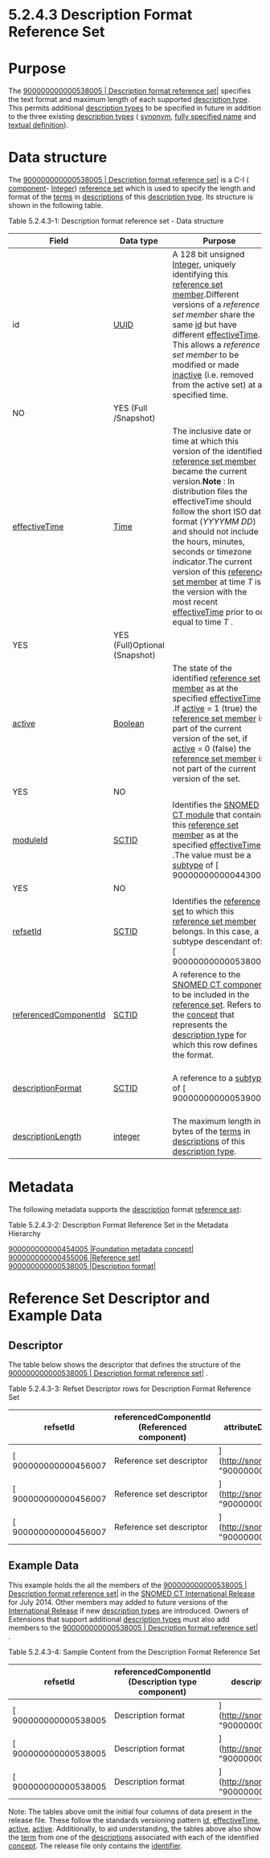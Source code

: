 # 5.2.4.3 Description Format Reference Set

# Purpose

The [ 900000000000538005 | Description format reference set|](http://snomed.info/id/900000000000538005 "900000000000538005 | Description format reference set |") specifies the text format and maximum length of each supported [description type](https://confluence.ihtsdotools.org/display/DOCGLOSS/description+type "Glossary link: description type"). This permits additional [description types](https://confluence.ihtsdotools.org/display/DOCGLOSS/description+type "Glossary link: description types") to be specified in future in addition to the three existing [description types](https://confluence.ihtsdotools.org/display/DOCGLOSS/description+type "Glossary link: description types") ( [synonym](https://confluence.ihtsdotools.org/display/DOCGLOSS/synonym "Glossary link: synonym"), [fully specified name](https://confluence.ihtsdotools.org/display/DOCGLOSS/fully+specified+name "Glossary link: fully specified name") and [textual definition](https://confluence.ihtsdotools.org/display/DOCGLOSS/textual+definition "Glossary link: textual definition")).

# Data structure

The [ 900000000000538005 | Description format reference set|](http://snomed.info/id/900000000000538005 "900000000000538005 | Description format reference set |") is a C-I ( [component](https://confluence.ihtsdotools.org/display/DOCGLOSS/component "Glossary link: component")\- [Integer](https://confluence.ihtsdotools.org/display/DOCRELFMT/Integer+\(data+type\) "Reference term: Integer \(\(data type\)\)")) [reference set](https://confluence.ihtsdotools.org/display/DOCGLOSS/reference+set "Glossary link: reference set") which is used to specify the length and format of the [terms](https://confluence.ihtsdotools.org/display/DOCGLOSS/term "Glossary link: terms") in [descriptions](https://confluence.ihtsdotools.org/display/DOCGLOSS/description "Glossary link: descriptions") of this [description type](https://confluence.ihtsdotools.org/display/DOCGLOSS/description+type "Glossary link: description type"). Its structure is shown in the following table. 

Table 5.2.4.3-1: Description format reference set - Data structure

**Field**| **Data type**| **Purpose**| **[Mutable](https://confluence.ihtsdotools.org/display/DOCGLOSS/Mutable "Glossary link: Mutable")**| **Part of Primary Key**  
---|---|---|---|---  
id| [UUID](https://confluence.ihtsdotools.org/display/DOCRELFMT/UUID+\(data+type\) "Reference term: UUID \(\(data type\)\)")| A 128 bit unsigned [Integer](https://confluence.ihtsdotools.org/display/DOCRELFMT/Integer+\(data+type\) "Reference term: Integer \(\(data type\)\)"), uniquely identifying this [reference set member](https://confluence.ihtsdotools.org/display/DOCGLOSS/reference+set+member "Glossary link: reference set member").Different versions of a _reference set member_ share the same [id](https://confluence.ihtsdotools.org/display/DOCRELFMT/id+\(field\) "Reference term: id \(\(field\)\)") but have different [effectiveTime](https://confluence.ihtsdotools.org/display/DOCRELFMT/effectiveTime+\(field\) "Reference term: effectiveTime \(\(field\)\)"). This allows a _reference set member_ to be modified or made [inactive](https://confluence.ihtsdotools.org/display/DOCRELFMT/inactive+\(field\) "Reference term: inactive \(field\)") (i.e. removed from the active set) at a specified time.   
| NO| YES (Full /Snapshot)  
[effectiveTime](https://confluence.ihtsdotools.org/display/DOCRELFMT/effectiveTime+\(field\) "Reference term: effectiveTime \(\(field\)\)")| [Time](https://confluence.ihtsdotools.org/display/DOCRELFMT/Time+\(data+type\) "Reference term: Time \(\(data type\)\)")| The inclusive date or time at which this version of the identified [reference set member](https://confluence.ihtsdotools.org/display/DOCGLOSS/reference+set+member "Glossary link: reference set member") became the current version.**Note** : In distribution files the effectiveTime should follow the short ISO date format (_YYYYMM _DD__) and should not include the hours, minutes, seconds or timezone indicator.The current version of this [reference set member](https://confluence.ihtsdotools.org/display/DOCGLOSS/reference+set+member "Glossary link: reference set member") at time _T_ is the version with the most recent [effectiveTime](https://confluence.ihtsdotools.org/display/DOCRELFMT/effectiveTime+\(field\) "Reference term: effectiveTime \(\(field\)\)") prior to or equal to time _T_ .   
| YES| YES (Full)Optional (Snapshot)   
[active](https://confluence.ihtsdotools.org/display/DOCRELFMT/active+\(field\) "Reference term: active \(\(field\)\)")| [Boolean](https://confluence.ihtsdotools.org/display/DOCRELFMT/Boolean+\(data+type\) "Reference term: Boolean \(\(data type\)\)")| The state of the identified [reference set member](https://confluence.ihtsdotools.org/display/DOCGLOSS/reference+set+member "Glossary link: reference set member") as at the specified [effectiveTime](https://confluence.ihtsdotools.org/display/DOCRELFMT/effectiveTime+\(field\) "Reference term: effectiveTime \(\(field\)\)") .If [active](https://confluence.ihtsdotools.org/display/DOCRELFMT/active+\(field\) "Reference term: active \(\(field\)\)") = 1 (true) the [reference set member](https://confluence.ihtsdotools.org/display/DOCGLOSS/reference+set+member "Glossary link: reference set member") is part of the current version of the set, if [active](https://confluence.ihtsdotools.org/display/DOCRELFMT/active+\(field\) "Reference term: active \(\(field\)\)") = 0 (false) the [reference set member](https://confluence.ihtsdotools.org/display/DOCGLOSS/reference+set+member "Glossary link: reference set member") is not part of the current version of the set.   
| YES| NO  
[moduleId](https://confluence.ihtsdotools.org/display/DOCRELFMT/moduleId+\(field\) "Reference term: moduleId \(\(field\)\)")| [SCTID](https://confluence.ihtsdotools.org/display/DOCRELFMT/SCTID+\(data+type\) "Reference term: SCTID \(\(data type\)\)")| Identifies the [SNOMED CT module](https://confluence.ihtsdotools.org/display/DOCGLOSS/SNOMED+CT+module "Glossary link: SNOMED CT module") that contains this [reference set member](https://confluence.ihtsdotools.org/display/DOCGLOSS/reference+set+member "Glossary link: reference set member") as at the specified [effectiveTime](https://confluence.ihtsdotools.org/display/DOCRELFMT/effectiveTime+\(field\) "Reference term: effectiveTime \(\(field\)\)") .The value must be a [subtype](https://confluence.ihtsdotools.org/display/DOCGLOSS/subtype "Glossary link: subtype") of [ 900000000000443000 | Module (core metadata concept)|](http://snomed.info/id/900000000000443000 "900000000000443000 | Module \(core metadata concept\) |") within the metadata [hierarchy](https://confluence.ihtsdotools.org/display/DOCGLOSS/hierarchy "Glossary link: hierarchy").   
| YES| NO  
[refsetId](https://confluence.ihtsdotools.org/display/DOCRELFMT/refsetId+\(field\) "Reference term: refsetId \(\(field\)\)")| [SCTID](https://confluence.ihtsdotools.org/display/DOCRELFMT/SCTID+\(data+type\) "Reference term: SCTID \(\(data type\)\)")| Identifies the [reference set](https://confluence.ihtsdotools.org/display/DOCGLOSS/reference+set "Glossary link: reference set") to which this [reference set member](https://confluence.ihtsdotools.org/display/DOCGLOSS/reference+set+member "Glossary link: reference set member") belongs. In this case, a subtype descendant of: [ 900000000000538005 | Description format reference set (foundation metadata concept)|](http://snomed.info/id/900000000000538005 "900000000000538005 | Description format reference set \(foundation metadata concept\) |") | NO| NO  
[referencedComponentId](https://confluence.ihtsdotools.org/display/DOCRELFMT/referencedComponentId+\(field\) "Reference term: referencedComponentId \(\(field\)\)")| [SCTID](https://confluence.ihtsdotools.org/display/DOCRELFMT/SCTID+\(data+type\) "Reference term: SCTID \(\(data type\)\)")| A reference to the [SNOMED CT component](https://confluence.ihtsdotools.org/display/DOCGLOSS/SNOMED+CT+component "Glossary link: SNOMED CT component") to be included in the [reference set](https://confluence.ihtsdotools.org/display/DOCGLOSS/reference+set "Glossary link: reference set"). Refers to the [concept](https://confluence.ihtsdotools.org/display/DOCGLOSS/concept "Glossary link: concept") that represents the [description type](https://confluence.ihtsdotools.org/display/DOCGLOSS/description+type "Glossary link: description type") for which this row defines the format.| NO| NO  
[descriptionFormat](https://confluence.ihtsdotools.org/display/DOCRELFMT/descriptionFormat+\(field\) "Reference term: descriptionFormat \(\(field\)\)")| [SCTID](https://confluence.ihtsdotools.org/display/DOCRELFMT/SCTID+\(data+type\) "Reference term: SCTID \(\(data type\)\)")| A reference to a [subtype](https://confluence.ihtsdotools.org/display/DOCGLOSS/subtype "Glossary link: subtype") of [ 900000000000539002 | Description format (foundation metadata concept)|](http://snomed.info/id/900000000000539002 "900000000000539002 | Description format \(foundation metadata concept\) |") attribute which specifies the format of [terms](https://confluence.ihtsdotools.org/display/DOCGLOSS/term "Glossary link: terms") in [descriptions](https://confluence.ihtsdotools.org/display/DOCGLOSS/description "Glossary link: descriptions") of this [description type](https://confluence.ihtsdotools.org/display/DOCGLOSS/description+type "Glossary link: description type").| NO| NO  
[descriptionLength](https://confluence.ihtsdotools.org/display/DOCRELFMT/descriptionLength+\(field\) "Reference term: descriptionLength \(\(field\)\)")| [integer](https://confluence.ihtsdotools.org/display/DOCRELFMT/integer+\(field\) "Reference term: integer \(field\)")| The maximum length in bytes of the [terms](https://confluence.ihtsdotools.org/display/DOCGLOSS/term "Glossary link: terms") in [descriptions](https://confluence.ihtsdotools.org/display/DOCGLOSS/description "Glossary link: descriptions") of this [description type](https://confluence.ihtsdotools.org/display/DOCGLOSS/description+type "Glossary link: description type").| NO| NO  
  
# Metadata

The following metadata supports the [description](https://confluence.ihtsdotools.org/display/DOCGLOSS/description "Glossary link: description") format [reference set](https://confluence.ihtsdotools.org/display/DOCGLOSS/reference+set "Glossary link: reference set"): 

Table 5.2.4.3-2: Description Format Reference Set in the Metadata Hierarchy

  
[ 900000000000454005 |Foundation metadata concept|](http://snomed.info/id/900000000000454005 "900000000000454005 | Foundation metadata concept |")   
[ 900000000000455006 |Reference set|](http://snomed.info/id/900000000000455006 "900000000000455006 | Reference set |")   
[ 900000000000538005 |Description format|](http://snomed.info/id/900000000000538005 "900000000000538005 | Description format |")   
  

  

# Reference Set Descriptor and Example Data

## Descriptor

The table below shows the descriptor that defines the structure of the [ 900000000000538005 | Description format reference set|](http://snomed.info/id/900000000000538005 "900000000000538005 | Description format reference set |") . 

Table 5.2.4.3-3: Refset Descriptor rows for Description Format Reference Set

**refsetId**| **referencedComponentId (Referenced component)**| **attributeDescription (Attribute description)**| **attributeType (Attribute type)**| **attributeOrder (Attribute order)**  
---|---|---|---|---  
[ 900000000000456007 | Reference set descriptor|](http://snomed.info/id/900000000000456007 "900000000000456007 | Reference set descriptor |") |  [ 900000000000538005 | Description format|](http://snomed.info/id/900000000000538005 "900000000000538005 | Description format |") |  [ 900000000000462002 | Description type component|](http://snomed.info/id/900000000000462002 "900000000000462002 | Description type component |") |  [ 900000000000461009 | Concept type component|](http://snomed.info/id/900000000000461009 "900000000000461009 | Concept type component |") | 0  
[ 900000000000456007 | Reference set descriptor|](http://snomed.info/id/900000000000456007 "900000000000456007 | Reference set descriptor |") |  [ 900000000000538005 | Description format|](http://snomed.info/id/900000000000538005 "900000000000538005 | Description format |") |  [ 900000000000539002 | Description format|](http://snomed.info/id/900000000000539002 "900000000000539002 | Description format |") |  [ 900000000000461009 | Concept type component|](http://snomed.info/id/900000000000461009 "900000000000461009 | Concept type component |") | 1  
[ 900000000000456007 | Reference set descriptor|](http://snomed.info/id/900000000000456007 "900000000000456007 | Reference set descriptor |") |  [ 900000000000538005 | Description format|](http://snomed.info/id/900000000000538005 "900000000000538005 | Description format |") |  [ 900000000000544009 | Description length|](http://snomed.info/id/900000000000544009 "900000000000544009 | Description length |") |  [ 900000000000478000 | Unsigned integer|](http://snomed.info/id/900000000000478000 "900000000000478000 | Unsigned integer |") | 2  
  
## Example Data

This example holds the all the members of the [ 900000000000538005 | Description format reference set|](http://snomed.info/id/900000000000538005 "900000000000538005 | Description format reference set |") in the [SNOMED CT International Release](https://confluence.ihtsdotools.org/display/DOCGLOSS/SNOMED+CT+International+Release "Glossary link: SNOMED CT International Release") for July 2014. Other members may added to future versions of the [International Release](https://confluence.ihtsdotools.org/display/DOCGLOSS/International+Release "Glossary link: International Release") if new [description types](https://confluence.ihtsdotools.org/display/DOCGLOSS/description+type "Glossary link: description types") are introduced. Owners of Extensions that support additional [description types](https://confluence.ihtsdotools.org/display/DOCGLOSS/description+type "Glossary link: description types") must also add members to the [ 900000000000538005 | Description format reference set|](http://snomed.info/id/900000000000538005 "900000000000538005 | Description format reference set |") .

  

Table 5.2.4.3-4: Sample Content from the Description Format Reference Set

**refsetId**| **referencedComponentId (Description type component)**| **descriptionFormat (Description format)**| **descriptionLength (Description length)**  
---|---|---|---  
[ 900000000000538005 | Description format|](http://snomed.info/id/900000000000538005 "900000000000538005 | Description format |") |  [ 900000000000003001 | Fully specified name|](http://snomed.info/id/900000000000003001 "900000000000003001 | Fully specified name |") |  [ 900000000000540000 | Plain text|](http://snomed.info/id/900000000000540000 "900000000000540000 | Plain text |") | 255  
[ 900000000000538005 | Description format|](http://snomed.info/id/900000000000538005 "900000000000538005 | Description format |") |  [ 900000000000013009 | Synonym|](http://snomed.info/id/900000000000013009 "900000000000013009 | Synonym |") |  [ 900000000000540000 | Plain text|](http://snomed.info/id/900000000000540000 "900000000000540000 | Plain text |") | 255  
[ 900000000000538005 | Description format|](http://snomed.info/id/900000000000538005 "900000000000538005 | Description format |") |  [ 900000000000550004 | Definition|](http://snomed.info/id/900000000000550004 "900000000000550004 | Definition |") |  [ 900000000000540000 | Plain text|](http://snomed.info/id/900000000000540000 "900000000000540000 | Plain text |") | 4096  
  
Note: The tables above omit the initial four columns of data present in the release file. These follow the standards versioning pattern [id](https://confluence.ihtsdotools.org/display/DOCRELFMT/id+\(field\) "Reference term: id \(\(field\)\)"), [effectiveTime](https://confluence.ihtsdotools.org/display/DOCRELFMT/effectiveTime+\(field\) "Reference term: effectiveTime \(\(field\)\)"), [active](https://confluence.ihtsdotools.org/display/DOCRELFMT/active+\(field\) "Reference term: active \(\(field\)\)"), [active](https://confluence.ihtsdotools.org/display/DOCRELFMT/active+\(field\) "Reference term: active \(\(field\)\)"). Additionally, to aid understanding, the tables above also show the [term](https://confluence.ihtsdotools.org/display/DOCGLOSS/term "Glossary link: term") from one of the [descriptions](https://confluence.ihtsdotools.org/display/DOCGLOSS/description "Glossary link: descriptions") associated with each of the identified [concept](https://confluence.ihtsdotools.org/display/DOCGLOSS/concept "Glossary link: concept"). The release file only contains the [identifier](https://confluence.ihtsdotools.org/display/DOCGLOSS/identifier "Glossary link: identifier").

